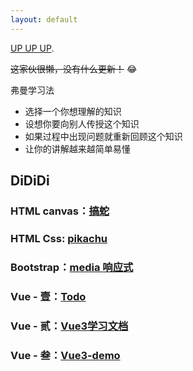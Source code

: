```yaml
---
layout: default
---
```


[UP UP UP](another-page).

 ~~这家伙很懒，没有什么更新！~~ &#x1F602;

弗曼学习法
- 选择一个你想理解的知识
- 设想你要向别人传授这个知识
- 如果过程中出现问题就重新回顾这个知识
- 让你的讲解越来越简单易懂

## [](#header-2)DiDiDi

### [](#header-3)HTML canvas：[搞蛇](/testHTML/snake2.html)

### [](#header-3)HTML Css: [pikachu](/testHTML/pikachu.html)

### [](#header-3)Bootstrap：[media 响应式](/navbar/navbar.html)

### [](#header-3)Vue - 壹：[Todo](/vue-todo/dist/index.html)

### [](#header-3)Vue - 贰：[Vue3学习文档](/vue3-doc/)

### [](#header-3)Vue - 叁：[Vue3-demo](/vue3-ts-vite/)
